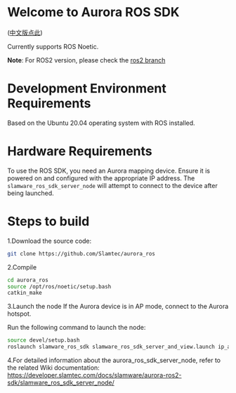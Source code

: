 # Welcome to Aurora ROS SDK

([中文版点此](README-CN.md))

Currently supports ROS Noetic.

**Note**: For ROS2 version, please check the [ros2 branch](https://github.com/slamtec/aurora_ros/tree/ros2)

# Development Environment Requirements

Based on the Ubuntu 20.04 operating system with ROS installed.

# Hardware Requirements

To use the ROS SDK, you need an Aurora mapping device. Ensure it is powered on and configured with the appropriate IP address. The `slamware_ros_sdk_server_node` will attempt to connect to the device after being launched.

# Steps to build

1.Download the source code:

```bash
git clone https://github.com/Slamtec/aurora_ros
```

2.Compile

```bash
cd aurora_ros
source /opt/ros/noetic/setup.bash
catkin_make
```

3.Launch the node
If the Aurora device is in AP mode, connect to the Aurora hotspot.

Run the following command to launch the node:

```bash
source devel/setup.bash
roslaunch slamware_ros_sdk slamware_ros_sdk_server_and_view.launch ip_address:=192.168.11.1
```

4.For detailed information about the aurora_ros_sdk_server_node, refer to the related Wiki documentation:
<https://developer.slamtec.com/docs/slamware/aurora-ros2-sdk/slamware_ros_sdk_server_node/>
